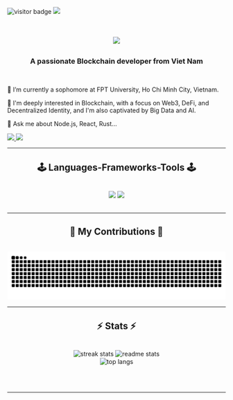 ![visitor badge](https://visitor-badge.laobi.icu/badge?page_id=NguyenKhanh0209.NguyenKhanh0209&left_color=red&right_color=green&left_text=HelloVisitors)
<img src="https://i.pinimg.com/originals/61/8f/08/618f083c61a7460ce0a6064319af41bd.gif" />
<h1 align="center">
    <img src="https://readme-typing-svg.herokuapp.com/?font=Righteous&size=35&center=true&vCenter=true&width=500&height=70&duration=4000&lines=Hi+There!+👋;+I'm+Nguyen+Khanh!;&color=FB418D" />
</h1>

<h3 align="center">A passionate Blockchain developer from Viet Nam</h3>

<br/>

<div align="left">
 
 🔭 I’m currently a sophomore at FPT University, Ho Chi Minh City, Vietnam.
 
 🌱 I'm deeply interested in Blockchain, with a focus on Web3, DeFi, and Decentralized Identity, and I'm also captivated by Big Data and AI.

💬 Ask me about Node.js, React, Rust... 

 </div>
 
<div align="left"> 
  <a href="mailto:nguyentranquockhanh@gmail.com">
    <img src="https://img.shields.io/badge/Gmail-333333?style=for-the-badge&logo=gmail&logoColor=red" />
  </a>
  <a href="https://www.linkedin.com/in/nguyentranquockhanh/" target="_blank">
    <img src="https://img.shields.io/badge/LinkedIn-0077B5?style=for-the-badge&logo=linkedin&logoColor=white" target="_blank" />
  </a>
</div>

 <hr/>
 
<h2 align="center">🕹 Languages-Frameworks-Tools 🕹️</h2>
<br/>
<div align="center">
    <img src="https://skillicons.dev/icons?i=react,bootstrap,html,css,vscode,github,figma,tailwind,git,postman" />
    <img src="https://skillicons.dev/icons?i=nodejs,python,javascript,typescript,mongodb,c,java,nextjs,mysql,postgres,rust,solidity" /><br>
</div>

<br/>
<hr/>

<div align="center">
  <h2>🐍 My Contributions 🐍</h2>
  <br>
 <img alt="snake eating my contributions" src="https://raw.githubusercontent.com/NguyenKhanh0209/NguyenKhanh0209/output/github-contribution-grid-snake-dark.svg" />  
  <br/>
</div>

<hr/>

<h2 align="center">⚡ Stats ⚡</h2>
<br>
<div align=center>
  <img width=390 src="https://github-readme-streak-stats-salesp07.vercel.app/?user=NguyenKhanh0209&count_private=true&theme=radical&border_radius=10" alt="streak stats" />
  <img width=390 src="https://github-readme-stats-salesp07.vercel.app/api?username=NguyenKhanh0209&count_private=true&show_icons=true&theme=radical&rank_icon=github&border_radius=10" alt="readme stats" />
  <br/>
  <img width=325 align="center" src="https://github-readme-stats-salesp07.vercel.app/api/top-langs/?username=NguyenKhanh0209&hide=HTML&langs_count=8&layout=compact&theme=radical&border_radius=10&size_weight=0.5&count_weight=0.5&exclude_repo=github-readme-stats" alt="top langs" />
</div>

<br/><br/>

<hr/>

<br/>

<br/>
